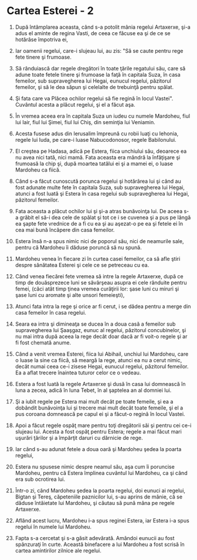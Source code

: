 # Cartea Esterei - 2

1. După întâmplarea aceasta, când s-a potolit mânia regelui Artaxerxe, şi-a adus el aminte de regina Vasti, de ceea ce făcuse ea şi de ce se hotărâse împotriva ei, 

2. Iar oamenii regelui, care-i slujeau lui, au zis: "Să se caute pentru rege fete tinere şi frumoase. 

3. Să rânduiască dar regele dregători în toate ţările regatului său, care să adune toate fetele tinere şi frumoase la faţă în capitala Suza, în casa femeilor, sub supravegherea lui Hegai, eunucul regelui, păzitorul femeilor, şi să le dea săpun şi celelalte de trebuinţă pentru spălat. 

4. Şi fata care va Plăcea ochilor regelui să fie regină în locul Vastei". Cuvântul acesta a plăcut regelui, şi el a făcut aşa. 

5. În vremea aceea era în capitala Suza un iudeu cu numele Mardoheu, fiul lui Iair, fiul lui Şimei, fiul lui Chiş, din seminţia lui Veniamin. 

6. Acesta fusese adus din Ierusalim împreună cu robii luaţi cu Iehonia, regele lui Iuda, pe care-i luase Nabucodonosor, regele Babilonului. 

7. El creştea pe Hadasa, adică pe Estera, fiica unchiului său, deoarece ea nu avea nici tată, nici mamă. Fata aceasta era mândră la înfăţişare şi frumoasă la chip şi, după moartea tatălui ei şi a mamei ei, o luase Mardoheu ca fiică. 

8. Când s-a făcut cunoscută porunca regelui şi hotărârea lui şi când au fost adunate multe fete în capitala Suza, sub supravegherea lui Hegai, atunci a fost luată şi Estera în casa regelui sub supravegherea lui Hegai, păzitorul femeilor. 

9. Fata aceasta a plăcut ochilor lui şi şi-a atras bunăvoinţa lui. De aceea s-a grăbit el să-i dea cele de spălat şi tot ce i se cuvenea şi a pus pe lângă ea şapte fete vrednice de a fi cu ea şi au aşezat-o pe ea şi fetele ei în cea mai bună încăpere din casa femeilor. 

10. Estera însă n-a spus nimic nici de poporul său, nici de neamurile sale, pentru că Mardoheu îi dăduse poruncă să nu spună. 

11. Mardoheu venea în fiecare zi în curtea casei femeilor, ca să afle ştiri despre sănătatea Esterei şi cele ce se petreceau cu ea. 

12. Când venea fiecărei fete vremea să intre la regele Artaxerxe, după ce timp de douăsprezece luni se săvârşeau asupra ei cele rânduite pentru femei, (căci atât timp ţinea vremea curăţirii lor: şase luni cu miruri şi şase luni cu aromate şi alte unsori femeieşti), 

13. Atunci fata intra la rege şi orice ar fi cerut, i se dădea pentru a merge din casa femeilor în casa regelui. 

14. Seara ea intra şi dimineaţa se ducea în a doua casă a femeilor sub supravegherea lui Şaaşgaz, eunuc al regelui, păzitorul concubinelor, şi nu mai intra după aceea la rege decât doar dacă ar fi voit-o regele şi ar fi fost chemată anume. 

15. Când a venit vremea Esterei, fiica lui Abihail, unchiul lui Mardoheu, care o luase la sine ca fiică, să meargă la rege, atunci ea nu a cerut nimic, decât numai ceea ce-i zisese Hegai, eunucul regelui, păzitorul femeilor. Ea a aflat trecere înaintea tuturor celor ce o vedeau. 

16. Estera a fost luată la regele Artaxerxe şi dusă în casa lui domnească în luna a zecea, adică în luna Tebet, în al şaptelea an al domniei lui. 

17. Şi a iubit regele pe Estera mai mult decât pe toate femeile, şi ea a dobândit bunăvoinţa lui şi trecere mai mult decât toate femeile, şi el a pus coroana domnească pe capul ei şi a făcut-o regină în locul Vastei. 

18. Apoi a făcut regele ospăţ mare pentru toţi dregătorii săi şi pentru cei ce-i slujeau lui. Acesta a fost ospăţ pentru Estera; regele a mai făcut mari uşurări ţărilor şi a împărţit daruri cu dărnicie de rege. 

19. Iar când s-au adunat fetele a doua oară şi Mardoheu şedea la poarta regelui, 

20. Estera nu spusese nimic despre neamul său, aşa cum îi poruncise Mardoheu, pentru că Estera împlinea cuvântul lui Mardoheu, ca şi când era sub ocrotirea lui. 

21. Într-o zi, când Mardoheu şedea la poarta regelui, doi eunuci ai regelui, Bigtan şi Tereş, căpeteniile paznicilor lui, s-au aprins de mânie, că se dăduse întâietate lui Mardoheu, şi căutau să pună mâna pe regele Artaxerxe. 

22. Aflând acest lucru, Mardoheu i-a spus reginei Estera, iar Estera i-a spus regelui în numele lui Mardoheu. 

23. Fapta s-a cercetat şi s-a găsit adevărată. Amândoi eunucii au fost spânzuraţi în curte. Această binefacere a lui Mardoheu a fost scrisă în cartea amintirilor zilnice ale regelui. 

